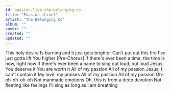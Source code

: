 ```yaml
---
id: passion-live-the-belonging-co
title: "Passion (Live)"
artist: "The Belonging Co"
album: ""
cover: ""
created: ""
updated: ""
---
```


This holy desire
Is burning and it just gets brighter
Can't put out this fire
I've just gotta lift You higher
[Pre-Chorus]
If there's ever been a time, the time is now, right now
If there's ever been a name to sing out loud, out loud
Jesus, You deserve it
You are worth it
All of my passion
All of my passion
Jesus, I can't contain it
My love, my praises
All of my passion
All of my passion
Oh-oh-oh-oh-oh
Not manmade emotions
Oh, this is from a deep devotion
Not fleeting like feelings
I'll sing as long as I am breathing